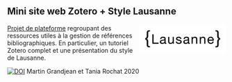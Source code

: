 ## Mini site web Zotero + Style Lausanne
<img src="https://raw.githubusercontent.com/LausanneCitationStyle/support/master/media/lausannelogo.png" alt="Lausanne Citation Style" width="200" align="right">

[Projet de plateforme](https://lausannecitationstyle.github.io/support/) regroupant des ressources utiles à la gestion de références bibliographiques. En particulier, un tutoriel Zotero complet et une présentation du style de Lausanne.

[![DOI](https://zenodo.org/badge/DOI/10.5281/zenodo.3887645.svg)](https://doi.org/10.5281/zenodo.3887645)
Martin Grandjean et Tania Rochat 2020
